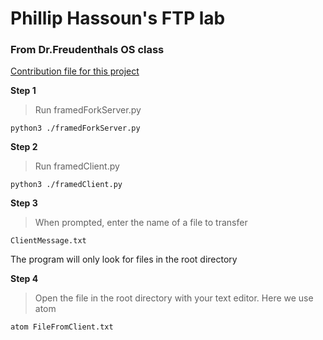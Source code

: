 # Phillip Hassoun's FTP lab
### From Dr.Freudenthals OS class

[Contribution file for this project](./CONTRIBUTING.md)

**Step 1**
> Run framedForkServer.py
```
python3 ./framedForkServer.py
```

**Step 2**
>Run framedClient.py
```
python3 ./framedClient.py
```

**Step 3**
>When prompted, enter the name of a file to transfer
```
ClientMessage.txt
```
The program will only look for files in the root directory

**Step 4**
>Open the file in the root directory with your text editor. Here we use atom
```
atom FileFromClient.txt
```
